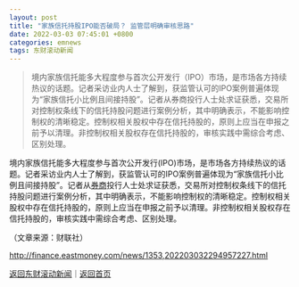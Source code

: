 ```yaml
---
layout: post
title: "家族信托持股IPO能否破局？ 监管层明确审核思路"
date: 2022-03-03 07:45:01 +0800
categories: emnews
tags: 东财滚动新闻
---
```

> 境内家族信托能多大程度参与首次公开发行（IPO）市场，是市场各方持续热议的话题。记者采访业内人士了解到，获监管认可的IPO案例普遍体现为“家族信托小比例且间接持股”。记者从券商投行人士处求证获悉，交易所对控制权条线下的信托持股问题进行案例分析，其中明确表示，不能影响控制权的清晰稳定。控制权相关股权中存在信托持股的，原则上应当在申报之前予以清理。非控制权相关股权存在信托持股的，审核实践中需综合考虑、区别处理。

<p>境内家族信托能多大程度参与首次公开发行(IPO)市场，是市场各方持续热议的话题。记者采访业内人士了解到，获监管认可的IPO案例普遍体现为“家族信托小比例且间接持股”。记者从<span id="Info.3306"><a href="http://data.eastmoney.com/other/qsjy.html" class="infokey">券商</a></span>投行人士处求证获悉，交易所对控制权条线下的信托持股问题进行案例分析，其中明确表示，不能影响控制权的清晰稳定。控制权相关股权中存在信托持股的，原则上应当在申报之前予以清理。非控制权相关股权存在信托持股的，审核实践中需综合考虑、区别处理。</p><p class="em_media">（文章来源：财联社）</p>

<http://finance.eastmoney.com/news/1353,202203032294957227.html>

[返回东财滚动新闻](//finews.withounder.com/emnews/)｜[返回首页](//finews.withounder.com/)